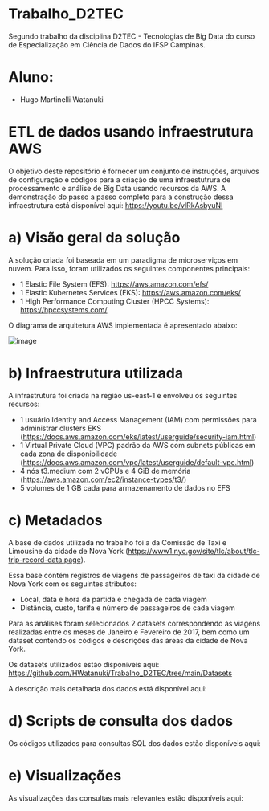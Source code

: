 # Trabalho_D2TEC
Segundo trabalho da disciplina D2TEC - Tecnologias de Big Data do curso de Especialização em Ciência de Dados do IFSP Campinas.

# Aluno: 
- Hugo Martinelli Watanuki

# ETL de dados usando infraestrutura AWS
O objetivo deste repositório é fornecer um conjunto de instruções, arquivos de configuração e códigos para a criação de uma infraestutrura de processamento e análise de Big Data usando recursos da AWS. A demonstração do passo a passo completo para a construção dessa infraestrutura está disponível aqui: https://youtu.be/vlRkAsbyuNI

# a) Visão geral da solução
A solução criada foi baseada em um paradigma de microserviços em nuvem. Para isso, foram utilizados os seguintes componentes principais:
- 1 Elastic File System (EFS): https://aws.amazon.com/efs/
- 1 Elastic Kubernetes Services (EKS): https://aws.amazon.com/eks/
- 1 High Performance Computing Cluster (HPCC Systems): https://hpccsystems.com/

O diagrama de arquitetura AWS implementada é apresentado abaixo:

![image](https://user-images.githubusercontent.com/50485300/200107439-bf0d4e86-3b02-4c0d-ab3d-927c3134d172.png)


# b) Infraestrutura utilizada
A infrastrutura foi criada na região us-east-1 e envolveu os seguintes recursos:
- 1 usuário Identity and Access Management (IAM) com permissões para administrar clusters EKS (https://docs.aws.amazon.com/eks/latest/userguide/security-iam.html)
- 1 Virtual Private Cloud (VPC) padrão da AWS com subnets públicas em cada zona de disponibilidade (https://docs.aws.amazon.com/vpc/latest/userguide/default-vpc.html)
- 4 nós t3.medium com 2 vCPUs e 4 GiB de memória (https://aws.amazon.com/ec2/instance-types/t3/)
- 5 volumes de 1 GB cada para armazenamento de dados no EFS

# c) Metadados
A base de dados utilizada no trabalho foi a da Comissão de Taxi e Limousine da cidade de Nova York (https://www1.nyc.gov/site/tlc/about/tlc-trip-record-data.page). 

Essa base contém registros de viagens de passageiros de taxi da cidade de Nova York com os seguintes atributos:
- Local, data e hora da partida e chegada de cada viagem
- Distância, custo, tarifa e número de passageiros de cada viagem

Para as análises foram selecionados 2 datasets correspondendo às viagens realizadas entre os meses de Janeiro e Fevereiro de 2017, bem como um dataset contendo os códigos e descrições das áreas da cidade de Nova York.

Os datasets utilizados estão disponíveis aqui: https://github.com/HWatanuki/Trabalho_D2TEC/tree/main/Datasets

A descrição mais detalhada dos dados está disponível aqui:

# d) Scripts de consulta dos dados
Os códigos utilizados para consultas SQL dos dados estão disponíveis aqui:

# e) Visualizações
As visualizações das consultas mais relevantes estão disponíveis aqui:



